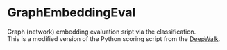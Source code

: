 # GraphEmbeddingEval
Graph (network) embedding evaluation sript via the classification.  
This is a modified version of the Python scoring script from the [DeepWalk](https://github.com/phanein/deepwalk/).
